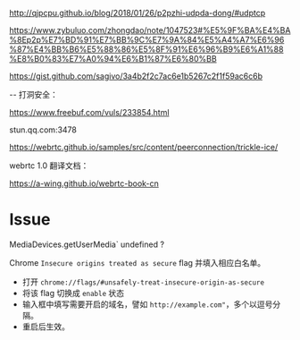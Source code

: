 http://qjpcpu.github.io/blog/2018/01/26/p2pzhi-udpda-dong/#udptcp

https://www.zybuluo.com/zhongdao/note/1047523#%E5%9F%BA%E4%BA%8Ep2p%E7%BD%91%E7%BB%9C%E7%9A%84%E5%A4%A7%E6%96%87%E4%BB%B6%E5%88%86%E5%8F%91%E6%96%B9%E6%A1%88%E8%B0%83%E7%A0%94%E6%B1%87%E6%80%BB

https://gist.github.com/sagivo/3a4b2f2c7ac6e1b5267c2f1f59ac6c6b

-- 打洞安全：

https://www.freebuf.com/vuls/233854.html



stun.qq.com:3478

https://webrtc.github.io/samples/src/content/peerconnection/trickle-ice/

webrtc 1.0 翻译文档：

https://a-wing.github.io/webrtc-book-cn



# Issue

MediaDevices.getUserMedia` undefined  ?

 Chrome `Insecure origins treated as secure` flag 并填入相应白名单。

- 打开 `chrome://flags/#unsafely-treat-insecure-origin-as-secure`
- 将该 flag 切换成 `enable` 状态
- 输入框中填写需要开启的域名，譬如 `http://example.com"`，多个以逗号分隔。
- 重启后生效。

